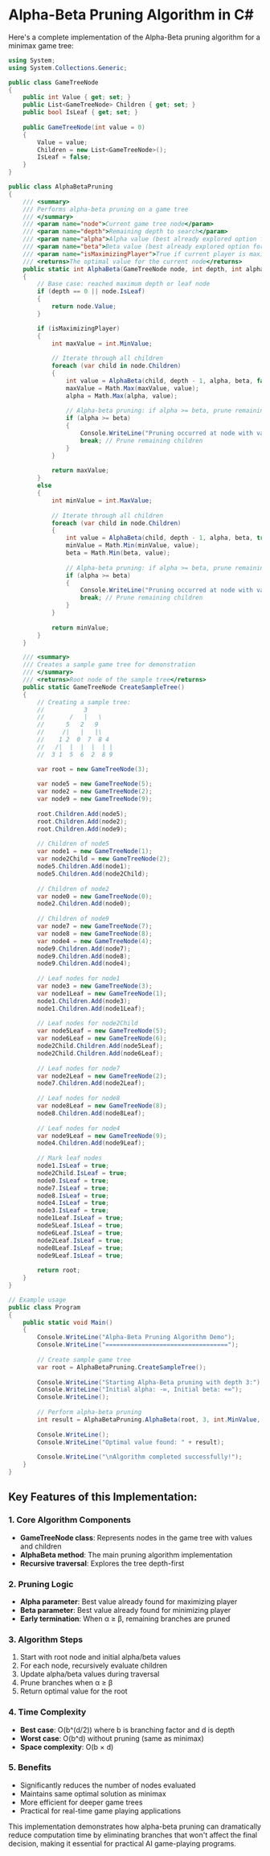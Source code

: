 # Alpha-Beta Pruning Algorithm in C#

Here's a complete implementation of the Alpha-Beta pruning algorithm for a minimax game tree:

```csharp
using System;
using System.Collections.Generic;

public class GameTreeNode
{
    public int Value { get; set; }
    public List<GameTreeNode> Children { get; set; }
    public bool IsLeaf { get; set; }
    
    public GameTreeNode(int value = 0)
    {
        Value = value;
        Children = new List<GameTreeNode>();
        IsLeaf = false;
    }
}

public class AlphaBetaPruning
{
    /// <summary>
    /// Performs alpha-beta pruning on a game tree
    /// </summary>
    /// <param name="node">Current game tree node</param>
    /// <param name="depth">Remaining depth to search</param>
    /// <param name="alpha">Alpha value (best already explored option for maximizer)</param>
    /// <param name="beta">Beta value (best already explored option for minimizer)</param>
    /// <param name="isMaximizingPlayer">True if current player is maximizing</param>
    /// <returns>The optimal value for the current node</returns>
    public static int AlphaBeta(GameTreeNode node, int depth, int alpha, int beta, bool isMaximizingPlayer)
    {
        // Base case: reached maximum depth or leaf node
        if (depth == 0 || node.IsLeaf)
        {
            return node.Value;
        }

        if (isMaximizingPlayer)
        {
            int maxValue = int.MinValue;
            
            // Iterate through all children
            foreach (var child in node.Children)
            {
                int value = AlphaBeta(child, depth - 1, alpha, beta, false);
                maxValue = Math.Max(maxValue, value);
                alpha = Math.Max(alpha, value);
                
                // Alpha-beta pruning: if alpha >= beta, prune remaining branches
                if (alpha >= beta)
                {
                    Console.WriteLine("Pruning occurred at node with value: " + child.Value);
                    break; // Prune remaining children
                }
            }
            
            return maxValue;
        }
        else
        {
            int minValue = int.MaxValue;
            
            // Iterate through all children
            foreach (var child in node.Children)
            {
                int value = AlphaBeta(child, depth - 1, alpha, beta, true);
                minValue = Math.Min(minValue, value);
                beta = Math.Min(beta, value);
                
                // Alpha-beta pruning: if alpha >= beta, prune remaining branches
                if (alpha >= beta)
                {
                    Console.WriteLine("Pruning occurred at node with value: " + child.Value);
                    break; // Prune remaining children
                }
            }
            
            return minValue;
        }
    }

    /// <summary>
    /// Creates a sample game tree for demonstration
    /// </summary>
    /// <returns>Root node of the sample tree</returns>
    public static GameTreeNode CreateSampleTree()
    {
        // Creating a sample tree:
        //           3
        //       /   |   \
        //      5   2   9
        //     /|   |   |\
        //    1 2  0  7  8 4
        //   /|  |  |  |  | |
        //  3 1  5  6  2  8 9

        var root = new GameTreeNode(3);
        
        var node5 = new GameTreeNode(5);
        var node2 = new GameTreeNode(2);
        var node9 = new GameTreeNode(9);
        
        root.Children.Add(node5);
        root.Children.Add(node2);
        root.Children.Add(node9);
        
        // Children of node5
        var node1 = new GameTreeNode(1);
        var node2Child = new GameTreeNode(2);
        node5.Children.Add(node1);
        node5.Children.Add(node2Child);
        
        // Children of node2
        var node0 = new GameTreeNode(0);
        node2.Children.Add(node0);
        
        // Children of node9
        var node7 = new GameTreeNode(7);
        var node8 = new GameTreeNode(8);
        var node4 = new GameTreeNode(4);
        node9.Children.Add(node7);
        node9.Children.Add(node8);
        node9.Children.Add(node4);
        
        // Leaf nodes for node1
        var node3 = new GameTreeNode(3);
        var node1Leaf = new GameTreeNode(1);
        node1.Children.Add(node3);
        node1.Children.Add(node1Leaf);
        
        // Leaf nodes for node2Child
        var node5Leaf = new GameTreeNode(5);
        var node6Leaf = new GameTreeNode(6);
        node2Child.Children.Add(node5Leaf);
        node2Child.Children.Add(node6Leaf);
        
        // Leaf nodes for node7
        var node2Leaf = new GameTreeNode(2);
        node7.Children.Add(node2Leaf);
        
        // Leaf nodes for node8
        var node8Leaf = new GameTreeNode(8);
        node8.Children.Add(node8Leaf);
        
        // Leaf nodes for node4
        var node9Leaf = new GameTreeNode(9);
        node4.Children.Add(node9Leaf);
        
        // Mark leaf nodes
        node1.IsLeaf = true;
        node2Child.IsLeaf = true;
        node0.IsLeaf = true;
        node7.IsLeaf = true;
        node8.IsLeaf = true;
        node4.IsLeaf = true;
        node3.IsLeaf = true;
        node1Leaf.IsLeaf = true;
        node5Leaf.IsLeaf = true;
        node6Leaf.IsLeaf = true;
        node2Leaf.IsLeaf = true;
        node8Leaf.IsLeaf = true;
        node9Leaf.IsLeaf = true;
        
        return root;
    }
}

// Example usage
public class Program
{
    public static void Main()
    {
        Console.WriteLine("Alpha-Beta Pruning Algorithm Demo");
        Console.WriteLine("==================================");
        
        // Create sample game tree
        var root = AlphaBetaPruning.CreateSampleTree();
        
        Console.WriteLine("Starting Alpha-Beta pruning with depth 3:");
        Console.WriteLine("Initial alpha: -∞, Initial beta: +∞");
        Console.WriteLine();
        
        // Perform alpha-beta pruning
        int result = AlphaBetaPruning.AlphaBeta(root, 3, int.MinValue, int.MaxValue, true);
        
        Console.WriteLine();
        Console.WriteLine("Optimal value found: " + result);
        
        Console.WriteLine("\nAlgorithm completed successfully!");
    }
}
```

## Key Features of this Implementation:

### 1. **Core Algorithm Components**
- **GameTreeNode class**: Represents nodes in the game tree with values and children
- **AlphaBeta method**: The main pruning algorithm implementation
- **Recursive traversal**: Explores the tree depth-first

### 2. **Pruning Logic**
- **Alpha parameter**: Best value already found for maximizing player
- **Beta parameter**: Best value already found for minimizing player
- **Early termination**: When α ≥ β, remaining branches are pruned

### 3. **Algorithm Steps**
1. Start with root node and initial alpha/beta values
2. For each node, recursively evaluate children
3. Update alpha/beta values during traversal
4. Prune branches when α ≥ β
5. Return optimal value for the root

### 4. **Time Complexity**
- **Best case**: O(b^(d/2)) where b is branching factor and d is depth
- **Worst case**: O(b^d) without pruning (same as minimax)
- **Space complexity**: O(b × d)

### 5. **Benefits**
- Significantly reduces the number of nodes evaluated
- Maintains same optimal solution as minimax
- More efficient for deeper game trees
- Practical for real-time game playing applications

This implementation demonstrates how alpha-beta pruning can dramatically reduce computation time by eliminating branches that won't affect the final decision, making it essential for practical AI game-playing programs.

